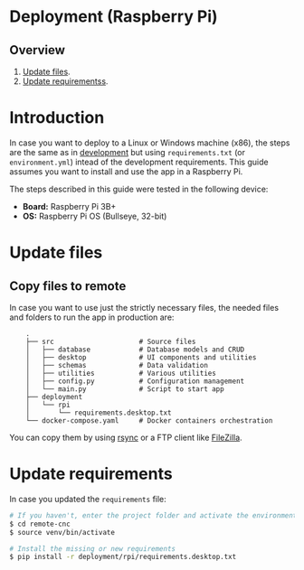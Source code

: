 # Deployment (Raspberry Pi)

## Overview

1. [Update files](#update-files).
1. [Update requirementss](#update-requirements).

# Introduction

In case you want to deploy to a Linux or Windows machine (x86), the steps are the same as in [development](./development.md) but using `requirements.txt` (or `environment.yml`) intead of the development requirements. This guide assumes you want to install and use the app in a Raspberry Pi.

The steps described in this guide were tested in the following device:
- **Board:** Raspberry Pi 3B+
- **OS:** Raspberry Pi OS (Bullseye, 32-bit)

# Update files

## Copy files to remote

In case you want to use just the strictly necessary files, the needed files and folders to run the app in production are:

```
    .
    ├── src                     # Source files
    │   ├── database            # Database models and CRUD
    │   ├── desktop             # UI components and utilities
    │   ├── schemas             # Data validation
    │   ├── utilities           # Various utilities
    │   ├── config.py           # Configuration management
    │   └── main.py             # Script to start app
    ├── deployment
    │   └── rpi
    │       └── requirements.desktop.txt
    └── docker-compose.yaml     # Docker containers orchestration
```

You can copy them by using [rsync](https://www.raspberrypi.com/documentation/computers/remote-access.html#using-rsync) or a FTP client like [FileZilla](https://docs.digitalocean.com/products/droplets/how-to/transfer-files/).

# Update requirements

In case you updated the `requirements` file:

```bash
# If you haven't, enter the project folder and activate the environment
$ cd remote-cnc
$ source venv/bin/activate

# Install the missing or new requirements
$ pip install -r deployment/rpi/requirements.desktop.txt
```
